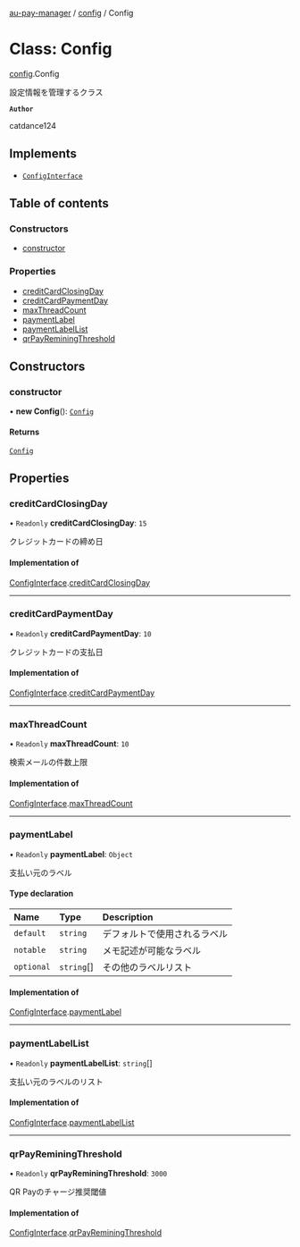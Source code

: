 [au-pay-manager](../README.md) / [config](../modules/config.md) / Config

# Class: Config

[config](../modules/config.md).Config

設定情報を管理するクラス

**`Author`**

catdance124

## Implements

- [`ConfigInterface`](../interfaces/interfaces.ConfigInterface.md)

## Table of contents

### Constructors

- [constructor](config.Config.md#constructor)

### Properties

- [creditCardClosingDay](config.Config.md#creditcardclosingday)
- [creditCardPaymentDay](config.Config.md#creditcardpaymentday)
- [maxThreadCount](config.Config.md#maxthreadcount)
- [paymentLabel](config.Config.md#paymentlabel)
- [paymentLabelList](config.Config.md#paymentlabellist)
- [qrPayReminingThreshold](config.Config.md#qrpayreminingthreshold)

## Constructors

### constructor

• **new Config**(): [`Config`](config.Config.md)

#### Returns

[`Config`](config.Config.md)

## Properties

### creditCardClosingDay

• `Readonly` **creditCardClosingDay**: ``15``

クレジットカードの締め日

#### Implementation of

[ConfigInterface](../interfaces/interfaces.ConfigInterface.md).[creditCardClosingDay](../interfaces/interfaces.ConfigInterface.md#creditcardclosingday)

___

### creditCardPaymentDay

• `Readonly` **creditCardPaymentDay**: ``10``

クレジットカードの支払日

#### Implementation of

[ConfigInterface](../interfaces/interfaces.ConfigInterface.md).[creditCardPaymentDay](../interfaces/interfaces.ConfigInterface.md#creditcardpaymentday)

___

### maxThreadCount

• `Readonly` **maxThreadCount**: ``10``

検索メールの件数上限

#### Implementation of

[ConfigInterface](../interfaces/interfaces.ConfigInterface.md).[maxThreadCount](../interfaces/interfaces.ConfigInterface.md#maxthreadcount)

___

### paymentLabel

• `Readonly` **paymentLabel**: `Object`

支払い元のラベル

#### Type declaration

| Name | Type | Description |
| :------ | :------ | :------ |
| `default` | `string` | デフォルトで使用されるラベル |
| `notable` | `string` | メモ記述が可能なラベル |
| `optional` | `string`[] | その他のラベルリスト |

#### Implementation of

[ConfigInterface](../interfaces/interfaces.ConfigInterface.md).[paymentLabel](../interfaces/interfaces.ConfigInterface.md#paymentlabel)

___

### paymentLabelList

• `Readonly` **paymentLabelList**: `string`[]

支払い元のラベルのリスト

#### Implementation of

[ConfigInterface](../interfaces/interfaces.ConfigInterface.md).[paymentLabelList](../interfaces/interfaces.ConfigInterface.md#paymentlabellist)

___

### qrPayReminingThreshold

• `Readonly` **qrPayReminingThreshold**: ``3000``

QR Payのチャージ推奨閾値

#### Implementation of

[ConfigInterface](../interfaces/interfaces.ConfigInterface.md).[qrPayReminingThreshold](../interfaces/interfaces.ConfigInterface.md#qrpayreminingthreshold)
